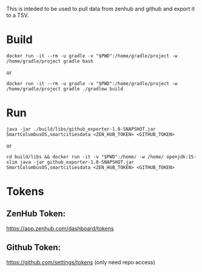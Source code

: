 This is inteded to be used to pull data from zenhub and github and export it to a TSV.

# Build
`docker run -it --rm -u gradle -v "$PWD":/home/gradle/project -w /home/gradle/project gradle bash`

or

`docker run -it --rm -u gradle -v "$PWD":/home/gradle/project -w /home/gradle/project gradle ./gradlew build`


# Run
`java -jar ./build/libs/github_exporter-1.0-SNAPSHOT.jar SmartColumbusOS,smartcitiesdata <ZEN_HUB_TOKEN> <GITHUB_TOKEN>`

or

`cd build/libs && docker run -it -v "$PWD":/home/ -w /home/ openjdk:15-slim java -jar github_exporter-1.0-SNAPSHOT.jar SmartColumbusOS,smartcitiesdata <ZEN_HUB_TOKEN> <GITHUB_TOKEN>`

# Tokens
## ZenHub Token:
https://app.zenhub.com/dashboard/tokens

## Github Token:
https://github.com/settings/tokens (only need repo access)